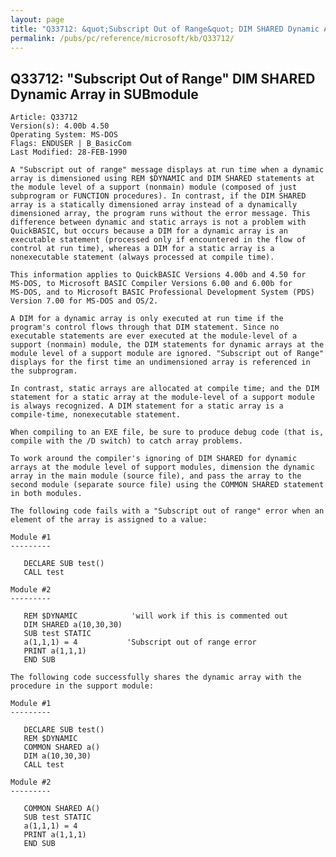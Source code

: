 ```yaml
---
layout: page
title: "Q33712: &quot;Subscript Out of Range&quot; DIM SHARED Dynamic Array in SUBmodule"
permalink: /pubs/pc/reference/microsoft/kb/Q33712/
---
```


## Q33712: &quot;Subscript Out of Range&quot; DIM SHARED Dynamic Array in SUBmodule

	Article: Q33712
	Version(s): 4.00b 4.50
	Operating System: MS-DOS
	Flags: ENDUSER | B_BasicCom
	Last Modified: 28-FEB-1990
	
	A "Subscript out of range" message displays at run time when a dynamic
	array is dimensioned using REM $DYNAMIC and DIM SHARED statements at
	the module level of a support (nonmain) module (composed of just
	subprogram or FUNCTION procedures). In contrast, if the DIM SHARED
	array is a statically dimensioned array instead of a dynamically
	dimensioned array, the program runs without the error message. This
	difference between dynamic and static arrays is not a problem with
	QuickBASIC, but occurs because a DIM for a dynamic array is an
	executable statement (processed only if encountered in the flow of
	control at run time), whereas a DIM for a static array is a
	nonexecutable statement (always processed at compile time).
	
	This information applies to QuickBASIC Versions 4.00b and 4.50 for
	MS-DOS, to Microsoft BASIC Compiler Versions 6.00 and 6.00b for
	MS-DOS, and to Microsoft BASIC Professional Development System (PDS)
	Version 7.00 for MS-DOS and OS/2.
	
	A DIM for a dynamic array is only executed at run time if the
	program's control flows through that DIM statement. Since no
	executable statements are ever executed at the module-level of a
	support (nonmain) module, the DIM statements for dynamic arrays at the
	module level of a support module are ignored. "Subscript out of Range"
	displays for the first time an undimensioned array is referenced in
	the subprogram.
	
	In contrast, static arrays are allocated at compile time; and the DIM
	statement for a static array at the module-level of a support module
	is always recognized. A DIM statement for a static array is a
	compile-time, nonexecutable statement.
	
	When compiling to an EXE file, be sure to produce debug code (that is,
	compile with the /D switch) to catch array problems.
	
	To work around the compiler's ignoring of DIM SHARED for dynamic
	arrays at the module level of support modules, dimension the dynamic
	array in the main module (source file), and pass the array to the
	second module (separate source file) using the COMMON SHARED statement
	in both modules.
	
	The following code fails with a "Subscript out of range" error when an
	element of the array is assigned to a value:
	
	Module #1
	---------
	
	   DECLARE SUB test()
	   CALL test
	
	Module #2
	---------
	
	   REM $DYNAMIC            'will work if this is commented out
	   DIM SHARED a(10,30,30)
	   SUB test STATIC
	   a(1,1,1) = 4           'Subscript out of range error
	   PRINT a(1,1,1)
	   END SUB
	
	The following code successfully shares the dynamic array with the
	procedure in the support module:
	
	Module #1
	---------
	
	   DECLARE SUB test()
	   REM $DYNAMIC
	   COMMON SHARED a()
	   DIM a(10,30,30)
	   CALL test
	
	Module #2
	---------
	
	   COMMON SHARED A()
	   SUB test STATIC
	   a(1,1,1) = 4
	   PRINT a(1,1,1)
	   END SUB
